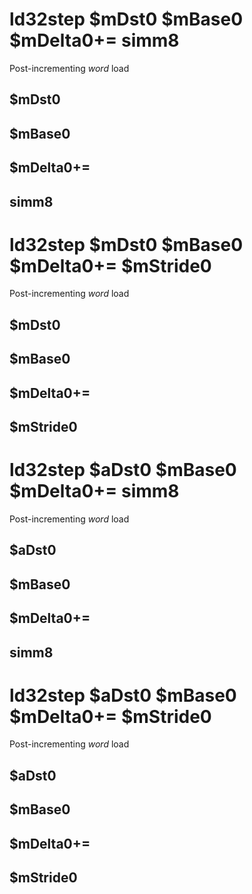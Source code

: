 # ld32step $mDst0 $mBase0 $mDelta0+= simm8

Post-incrementing *word* load


## $mDst0

## $mBase0

## $mDelta0+=

## simm8

# ld32step $mDst0 $mBase0 $mDelta0+= $mStride0

Post-incrementing *word* load


## $mDst0

## $mBase0

## $mDelta0+=

## $mStride0

# ld32step $aDst0 $mBase0 $mDelta0+= simm8

Post-incrementing *word* load


## $aDst0

## $mBase0

## $mDelta0+=

## simm8

# ld32step $aDst0 $mBase0 $mDelta0+= $mStride0

Post-incrementing *word* load


## $aDst0

## $mBase0

## $mDelta0+=

## $mStride0

